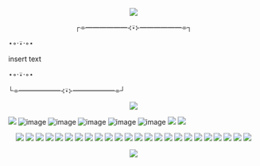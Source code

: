 <p align="center">
<img src="https://64.media.tumblr.com/05430d732ce5f2d785a0486a045d6de1/8d9c8026d5c4d00d-dd/s2048x3072/7eb30de9b907f2bbe6920b811d7c23b500608c2f.pnj">

<p align="center">
┌⌯━━━━━━⊰⍣⊱━━━━━━⌯┐

⋆◦⋅⍣⋅◦⋆

insert text

⋆◦⋅⍣⋅◦⋆

└⌯━━━━━━⊰⍣⊱━━━━━━⌯┘






  <p align="center">
<img src="https://gifcity.carrd.co/assets/images/gallery85/30796f13.gif?v=26dffab5">
  <p align="center">
    
<img src="https://pixelsafari.neocities.org/stamps/more/dog.gif"> ![image](https://github.com/Phylsis/Phylsis/assets/160338748/16b967af-c512-4c87-821c-65a10e5dca9a)
![image](https://github.com/Phylsis/Phylsis/assets/160338748/22cc0e4f-d115-4e21-b5e9-48177c86b202) ![image](https://github.com/Phylsis/Phylsis/assets/160338748/5063e958-19fd-400c-9f6c-5e92fbf84374)
![image](https://github.com/Phylsis/Phylsis/assets/160338748/2b38a441-68a0-41d5-b7e6-2f038cb4102c) ![image](https://github.com/Phylsis/Phylsis/assets/160338748/b1e2381b-93d6-4a13-94b3-4655304a979d)
<img src="https://gifcity.carrd.co/assets/images/gallery61/b683d51c.gif?v=26dffab5"> <img src="https://gifcity.carrd.co/assets/images/gallery53/eb8d93bd.gif?v=26dffab5">




<p align="center">
<img src="https://gifcity.carrd.co/assets/images/gallery93/171c273c.gif?v=26dffab5"> 
<img src="https://gifcity.carrd.co/assets/images/gallery93/986693eb.png?v=26dffab5"> 
<img src="https://gifcity.carrd.co/assets/images/gallery171/c2853efd.gif?v=26dffab5"> 
<img src="https://gifcity.carrd.co/assets/images/gallery18/16cb0ff8.png?v=26dffab5"> 
<img src="https://gifcity.carrd.co/assets/images/gallery18/e87e8a26.gif?v=26dffab5">
<img src="https://gifcity.carrd.co/assets/images/gallery171/4f6012a2.gif?v=26dffab5"> 
<img src="https://gifcity.carrd.co/assets/images/gallery14/77e19876.gif?v=26dffab5"> 
<img src="https://gifcity.carrd.co/assets/images/gallery17/77216d48.gif?v=26dffab5"> 
<img src="https://gifcity.carrd.co/assets/images/gallery18/8a101d2a.gif?v=26dffab5">
<img src="https://gifcity.carrd.co/assets/images/gallery187/c19700c4.gif?v=26dffab5">
<img src="https://gifcity.carrd.co/assets/images/gallery23/a8f5239b.gif?v=26dffab5">
<img src="https://gifcity.carrd.co/assets/images/gallery172/5c5977ac.gif?v=26dffab5">
<img src="https://gifcity.carrd.co/assets/images/gallery23/61864536.gif?v=26dffab5">
<img src="https://gifcity.carrd.co/assets/images/gallery25/57cfc9d0.png?v=26dffab5">
<img src="https://pixelsafari.neocities.org/blinkies/gothgirl.gif">
<img src="https://pixelsafari.neocities.org/blinkies/media/mcr2.gif">
<img src="https://pixelsafari.neocities.org/blinkies/vampirwonthurtyou.gif">
<img src="https://pixelsafari.neocities.org/blinkies/media/imemyself.gif">
<img src="https://pixelsafari.neocities.org/blinkies/media/oingoboingo.gif">
<img src="https://pixelsafari.neocities.org/blinkies/animal/catmeow.gif">
<img src="https://pixelsafari.neocities.org/blinkies/animal/batmoon.gif">
<img src="https://media.discordapp.net/attachments/872217789589504031/1189359048005521418/tumblr_a7ef2ed1bf59691154dd3447022df685_d519ca71_250.gif?ex=65de796e&is=65cc046e&hm=268002d26eacf511d417b565dd2288b046c4fa59481077e0450ff1cafb6171ca&=&width=182&height=30">
<img src="https://i7.glitter-graphics.org/pub/380/380957zusac570k8.gif">
<img src="https://pixelsafari.neocities.org/blinkies/no.gif">

    
<p align="center">
<img src="https://64.media.tumblr.com/05430d732ce5f2d785a0486a045d6de1/8d9c8026d5c4d00d-dd/s2048x3072/7eb30de9b907f2bbe6920b811d7c23b500608c2f.pnj">
<p align="center">


